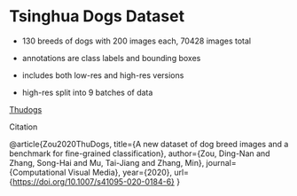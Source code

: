 # Tsinghua Dogs Dataset

- 130 breeds of dogs with 200 images each, 70428 images total
- annotations are class labels and bounding boxes

- includes both low-res and high-res versions

- high-res split into 9 batches of data

[Thudogs](https://cg.cs.tsinghua.edu.cn/ThuDogs/)

Citation

@article{Zou2020ThuDogs,
          title={A new dataset of dog breed images and a benchmark for fine-grained classification},
          author={Zou, Ding-Nan and Zhang, Song-Hai and Mu, Tai-Jiang and Zhang, Min},
          journal={Computational Visual Media},
          year={2020},
          url={https://doi.org/10.1007/s41095-020-0184-6}
        }
      